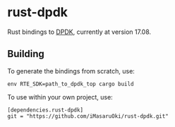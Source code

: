 # rust-dpdk

Rust bindings to [DPDK](http://dpdk.org/), currently at version 17.08.

## Building

To generate the bindings from scratch, use:

```
env RTE_SDK=path_to_dpdk_top cargo build
```

To use within your own project, use:

```
[dependencies.rust-dpdk]
git = "https://github.com/iMasaruOki/rust-dpdk.git"
```
